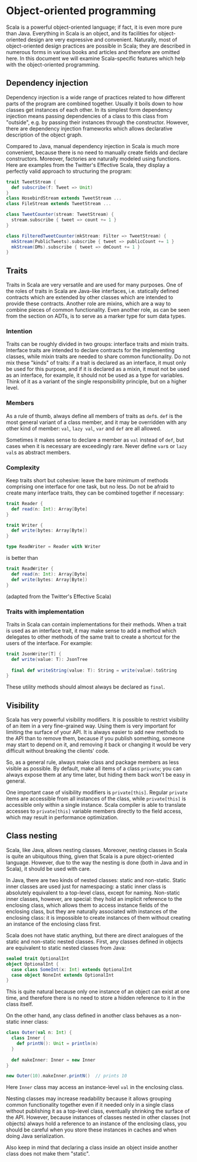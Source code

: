 # Object-oriented programming

Scala is a powerful object-oriented language; if fact, it is even more pure than Java. Everything in Scala is an object, and its facilities for object-oriented design are very expressive and convenient. Naturally, most of object-oriented design practices are possible in Scala; they are described in numerous forms in various books and articles and therefore are omitted here. In this document we will examine Scala-specific features which help with the object-oriented programming.

## Dependency injection

Dependency injection is a wide range of practices related to how different parts of the program are combined together. Usually it boils down to how classes get instances of each other. In its simplest form dependency injection means passing dependencies of a class to this class from "outside", e.g. by passing their instances through the constructor. However, there are dependency injection frameworks which allows declarative description of the object graph.

Compared to Java, manual dependency injection in Scala is much more convenient, because there is no need to manually create fields and declare constructors. Moreover, factories are naturally modeled using functions. Here are examples from the Twitter's Effective Scala, they display a perfectly valid approach to structuring the program:

```scala
trait TweetStream {
  def subscribe(f: Tweet => Unit)
}
class HosebirdStream extends TweetStream ...
class FileStream extends TweetStream ...

class TweetCounter(stream: TweetStream) {
  stream.subscribe { tweet => count += 1 }
}

class FilteredTweetCounter(mkStream: Filter => TweetStream) {
  mkStream(PublicTweets).subscribe { tweet => publicCount += 1 }
  mkStream(DMs).subscribe { tweet => dmCount += 1 }
}
```

## Traits

Traits in Scala are very versatile and are used for many purposes. One of the roles of traits in Scala are Java-like interfaces, i.e. statically defined contracts which are extended by other classes which are intended to provide these contracts. Another role are mixins, which are a way to combine pieces of common functionality. Even another role, as can be seen from the section on ADTs, is to serve as a marker type for sum data types.

### Intention

Traits can be roughly divided in two groups: interface traits and mixin traits. Interface traits are intended to declare contracts for the implementing classes, while mixin traits are needed to share common functionality. Do not mix these "kinds" of traits: if a trait is declared as an interface, it must only be used for this purpose, and if it is declared as a mixin, it must not be used as an interface, for example, it should not be used as a type for variables. Think of it as a variant of the single responsibility principle, but on a higher level.

### Members

As a rule of thumb, always define all members of traits as `def`s. `def` is the most general variant of a class member, and it may be overridden with any other kind of member: `val`, `lazy val`, `var` and `def` are all allowed.

Sometimes it makes sense to declare a member as `val` instead of `def`, but cases when it is necessary are exceedingly rare. Never define `var`s or `lazy val`s as abstract members.

### Complexity

Keep traits short but cohesive: leave the bare minimum of methods comprising one interface for one task, but no less. Do not be afraid to create many interface traits, they can be combined together if necessary:

```scala
trait Reader {
  def read(n: Int): Array[Byte]
}

trait Writer {
  def write(bytes: Array[Byte])
}

type ReadWriter = Reader with Writer
```

is better than

```scala
trait ReadWriter {
  def read(n: Int): Array[Byte]
  def write(bytes: Array[Byte])
}
```

(adapted from the Twitter's Effective Scala)

### Traits with implementation

Traits in Scala can contain implementations for their methods. When a trait is used as an interface trait, it may make sense to add a method which delegates to other methods of the same trait to create a shortcut for the users of the interface. For example:

```scala
trait JsonWriter[T] {
  def write(value: T): JsonTree
  
  final def writeString(value: T): String = write(value).toString
}
```

These utility methods should almost always be declared as `final`.

## Visibility

Scala has very powerful visibility modifiers. It is possible to restrict visibility of an item in a very fine-grained way. Using them is very important for limiting the surface of your API. It is always easier to add new methods to the API than to remove them, because if you publish something, someone may start to depend on it, and removing it back or changing it would be very difficult without breaking the clients' code.

So, as a general rule, always make class and package members as less visible as possible. By default, make all items of a class `private`; you can always expose them at any time later, but hiding them back won't be easy in general.

One important case of visibility modifiers is `private[this]`. Regular `private` items are accessible from all instances of the class, while `private[this]` is accessible only within a single instance. Scala compiler is able to translate accesses to `private[this]` variable members directly to the field access, which may result in performance optimization.

## Class nesting

Scala, like Java, allows nesting classes. Moreover, nesting classes in Scala is quite an ubiquitous thing, given that Scala is a pure object-oriented language. However, due to the way the nesting is done (both in Java and in Scala), it should be used with care.

In Java, there are two kinds of nested classes: static and non-static. Static inner classes are used just for namespacing: a static inner class is absolutely equivalent to a top-level class, except for naming. Non-static inner classes, however, are special: they hold an implicit reference to the enclosing class, which allows them to access instance fields of the enclosing class, but they are naturally associated with instances of the enclosing class: it is impossible to create instances of them without creating an instance of the enclosing class first.

Scala does not have static anything, but there are direct analogues of the static and non-static nested classes. First, any classes defined in objects are equivalent to static nested classes from Java:

```scala
sealed trait OptionalInt
object OptionalInt {
  case class SomeInt(x: Int) extends OptionalInt
  case object NoneInt extends OptionalInt
}
```

This is quite natural because only one instance of an object can exist at one time, and therefore there is no need to store a hidden reference to it in the class itself.

On the other hand, any class defined in another class behaves as a non-static inner class:

```scala
class Outer(val n: Int) {
  class Inner {
    def printN(): Unit = println(n)
  }
  
  def makeInner: Inner = new Inner
}

new Outer(10).makeInner.printN()  // prints 10
```

Here `Inner` class may access an instance-level `val` in the enclosing class.

Nesting classes may increase readability because it allows grouping common functionality together even if it needed only in a single class without publishing it as a top-level class, eventually shrinking the surface of the API. However, because instances of classes nested in other classes (not objects) always hold a reference to an instance of the enclosing class, you should be careful when you store these instances in caches and when doing Java serialization.

Also keep in mind that declaring a class inside an object inside another class does not make them "static".


